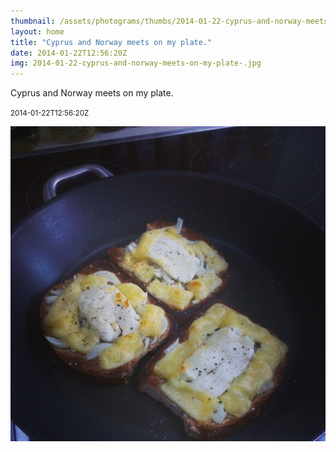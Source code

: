 ```yaml
---
thumbnail: /assets/photograms/thumbs/2014-01-22-cyprus-and-norway-meets-on-my-plate-.jpg
layout: home
title: "Cyprus and Norway meets on my plate."
date: 2014-01-22T12:56:20Z
img: 2014-01-22-cyprus-and-norway-meets-on-my-plate-.jpg
---
```


Cyprus and Norway meets on my plate.

<small>2014-01-22T12:56:20Z</small>

![Cyprus and Norway meets on my plate.](2014-01-22-cyprus-and-norway-meets-on-my-plate-.jpg)
